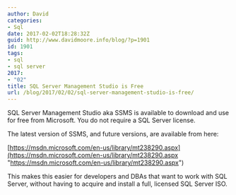 ```yaml
---
author: David
categories:
- Sql
date: 2017-02-02T18:28:32Z
guid: http://www.davidmoore.info/blog/?p=1901
id: 1901
tags:
- sql
- sql server
2017:
- "02"
title: SQL Server Management Studio is Free
url: /blog/2017/02/02/sql-server-management-studio-is-free/
---
```


SQL Server Management Studio aka SSMS is available to download and use for free from Microsoft. You do not require a SQL Server license.

The latest version of SSMS, and future versions, are available from here:

[https://msdn.microsoft.com/en-us/library/mt238290.aspx](https://msdn.microsoft.com/en-us/library/mt238290.aspx "https://msdn.microsoft.com/en-us/library/mt238290.aspx")

This makes this easier for developers and DBAs that want to work with SQL Server, without having to acquire and install a full, licensed SQL Server ISO.